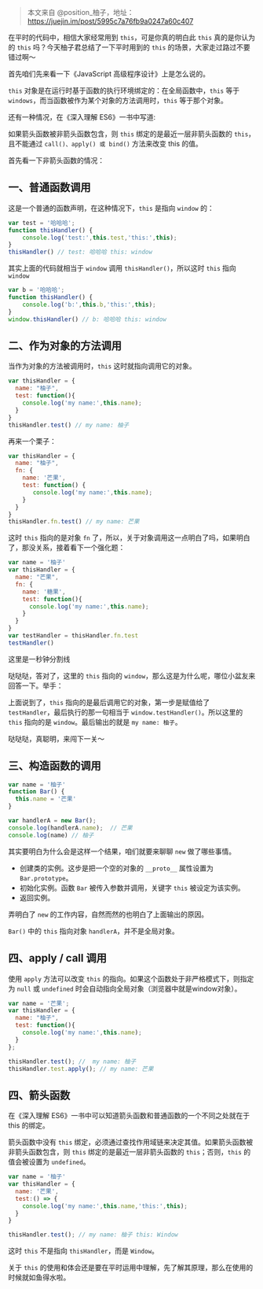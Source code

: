 > 本文来自 @position_柚子，地址：https://juejin.im/post/5995c7a76fb9a0247a60c407

在平时的代码中，相信大家经常用到 `this`，可是你真的明白此 `this` 真的是你认为的 `this` 吗？今天柚子君总结了一下平时用到的 `this` 的场景，大家走过路过不要错过啊～

首先咱们先来看一下《JavaScript 高级程序设计》上是怎么说的。

`this` 对象是在运行时基于函数的执行环境绑定的：在全局函数中，`this` 等于 `windows`，而当函数被作为某个对象的方法调用时，`this` 等于那个对象。

还有一种情况，在《深入理解 ES6》一书中写道:

如果箭头函数被非箭头函数包含，则 `this` 绑定的是最近一层非箭头函数的 `this`，且不能通过 `call()、apply() 或 bind()` 方法来改变 this 的值。

首先看一下非箭头函数的情况：

## 一、普通函数调用

这是一个普通的函数声明，在这种情况下，`this` 是指向 `window` 的：

```javascript
var test = '哈哈哈';
function thisHandler() {
    console.log('test:',this.test,'this:',this);
}
thisHandler() // test: 哈哈哈 this: window
```
其实上面的代码就相当于 `window` 调用 `thisHandler()`，所以这时 `this` 指向 `window`

```javascript
var b = '哈哈哈';
function thisHandler() {
    console.log('b:',this.b,'this:',this);
}
window.thisHandler() // b: 哈哈哈 this: window
```

## 二、作为对象的方法调用

当作为对象的方法被调用时，`this` 这时就指向调用它的对象。

```javascript
var thisHandler = {
  name: "柚子",
  test: function(){
    console.log('my name:',this.name); 
  }
}
thisHandler.test() // my name: 柚子
```
再来一个栗子：

```javascript
var thisHandler = {
  name: "柚子",
  fn: {
    name: '芒果',
    test: function() {
       console.log('my name:',this.name); 
    }
  }
}
thisHandler.fn.test() // my name: 芒果
```

这时 `this` 指向的是对象 `fn` 了，所以，关于对象调用这一点明白了吗，如果明白了，那没关系，接着看下一个强化题：

```javascript
var name = '柚子'
var thisHandler = {
  name: "芒果",
  fn: {
    name: '糖果',
    test: function(){
      console.log('my name:',this.name); 
    }
  }
}
var testHandler = thisHandler.fn.test
testHandler()
```

这里是一秒钟分割线 

哒哒哒，答对了，这里的 `this` 指向的 `window`，那么这是为什么呢，哪位小盆友来回答一下。举手：

上面说到了，`this` 指向的是最后调用它的对象，第一步是赋值给了 `testHandler`，最后执行的那一句相当于 `window.testHandler()`。所以这里的 `this` 指向的是 `window`。最后输出的就是 `my name: 柚子`。

哒哒哒，真聪明，来闯下一关～

## 三、构造函数的调用

```javascript
var name = '柚子'
function Bar() {
  this.name = '芒果'
}

var handlerA = new Bar();
console.log(handlerA.name);  // 芒果
console.log(name) // 柚子
```

其实要明白为什么会是这样一个结果，咱们就要来聊聊 `new` 做了哪些事情。

- 创建类的实例。这步是把一个空的对象的 `__proto__` 属性设置为 `Bar.prototype`。
- 初始化实例。函数 `Bar` 被传入参数并调用，关键字 `this` 被设定为该实例。
- 返回实例。

弄明白了 `new` 的工作内容，自然而然的也明白了上面输出的原因。

`Bar()` 中的 `this` 指向对象 `handlerA`，并不是全局对象。

## 四、apply / call 调用

使用 `apply` 方法可以改变 `this` 的指向。如果这个函数处于非严格模式下，则指定为 `null` 或 `undefined` 时会自动指向全局对象（浏览器中就是window对象）。

```javascript
var name = '芒果';
var thisHandler = {
  name: "柚子",
  test: function(){
    console.log('my name:',this.name); 
  }
};

thisHandler.test(); //  my name: 柚子
thisHandler.test.apply(); // my name: 芒果
```

## 四、箭头函数

在《深入理解 ES6》一书中可以知道箭头函数和普通函数的一个不同之处就在于 this 的绑定。

箭头函数中没有 `this` 绑定，必须通过查找作用域链来决定其值。如果箭头函数被非箭头函数包含，则 `this` 绑定的是最近一层非箭头函数的 `this`；否则，`this` 的值会被设置为 `undefined`。

```javascript
var name = '柚子'
var thisHandler = {
  name: '芒果',
  test:() => {
    console.log('my name:',this.name,'this:',this); 
  }
}

thisHandler.test(); // my name: 柚子 this: Window
```

这时 `this` 不是指向 `thisHandler`，而是 `Window`。

关于 `this` 的使用和体会还是要在平时运用中理解，先了解其原理，那么在使用的时候就如鱼得水啦。
